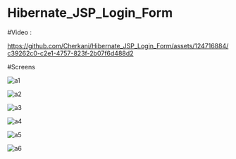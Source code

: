 # Hibernate_JSP_Login_Form

#Video :

https://github.com/Cherkani/Hibernate_JSP_Login_Form/assets/124716884/c39262c0-c2e1-4757-823f-2b07f6d488d2

#Screens


![a1](https://github.com/Cherkani/Hibernate_JSP_Login_Form/assets/124716884/727e1468-1041-4a94-89aa-a8ca1118a2cf)

![a2](https://github.com/Cherkani/Hibernate_JSP_Login_Form/assets/124716884/fbbb2763-17e4-45c7-b02f-a290b8d5239d)

![a3](https://github.com/Cherkani/Hibernate_JSP_Login_Form/assets/124716884/de69fd78-cafc-4133-9285-05bd331cbf31)

![a4](https://github.com/Cherkani/Hibernate_JSP_Login_Form/assets/124716884/f82b8f4b-b433-45b0-afad-71dda984a016)

![a5](https://github.com/Cherkani/Hibernate_JSP_Login_Form/assets/124716884/16d8e84d-caf2-45a3-8dfb-f0b3bba43516)

![a6](https://github.com/Cherkani/Hibernate_JSP_Login_Form/assets/124716884/f8af626c-de0a-4749-8ec0-a12d026de12c)
